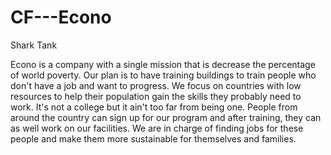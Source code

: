 # CF---Econo
Shark Tank

Econo is a company with a single mission that is decrease the percentage of world poverty. Our plan is to have training buildings to train people who don't have a job and want to progress. We focus on countries with low resources to help their population gain the skills they probably need to work. It's not a college but it ain't too far from being one. People from around the country can sign up for our program and after training, they can as well work on our facilities. We are in charge of finding jobs for these people and make them more sustainable for themselves and families. 
